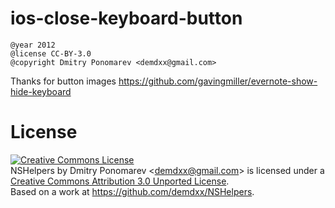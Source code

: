 ios-close-keyboard-button
=========================

    @year 2012
    @license CC-BY-3.0
    @copyright Dmitry Ponomarev <demdxx@gmail.com>

Thanks for button images https://github.com/gavingmiller/evernote-show-hide-keyboard

License
=======

<a rel="license" href="http://creativecommons.org/licenses/by/3.0/deed.en_US"><img alt="Creative Commons License" style="border-width:0" src="http://i.creativecommons.org/l/by/3.0/88x31.png" /></a><br /><span xmlns:dct="http://purl.org/dc/terms/" property="dct:title">NSHelpers</span> by <span xmlns:cc="http://creativecommons.org/ns#" property="cc:attributionName">Dmitry Ponomarev &lt;demdxx@gmail.com&gt;</span> is licensed under a <a rel="license" href="http://creativecommons.org/licenses/by/3.0/deed.en_US">Creative Commons Attribution 3.0 Unported License</a>.<br />Based on a work at <a xmlns:dct="http://purl.org/dc/terms/" href="https://github.com/demdxx/NSHelpers" rel="dct:source">https://github.com/demdxx/NSHelpers</a>.